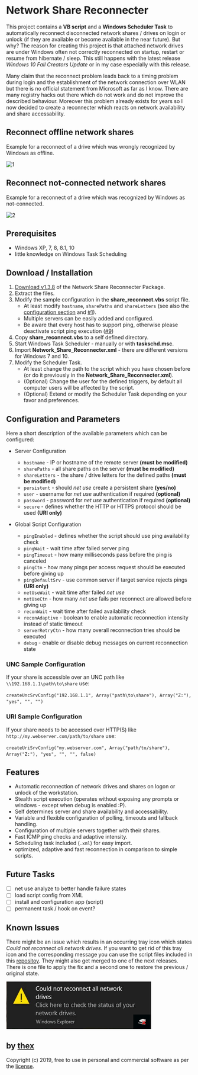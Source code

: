 # Network Share Reconnecter
This project contains a **VB script** and a **Windows Scheduler Task** to automatically reconnect disconnected network shares / drives on login or unlock (if they are available or become available in the near future). But why? The reason for creating this project is that attached network drives are under Windows often not correctly reconnected on startup, restart or resume from hibernate / sleep. This still happens with the latest release *Windows 10 Fall Creators Update* or in my case especially with this release.

Many claim that the reconnect problem leads back to a timing problem during login and the establishment of the network connection over WLAN but there is no official statement from Microsoft as far as I know. There are many registry hacks out there which do not work and do not improve the described behaviour. Moreover this problem already exists for years so I now decided to create a reconnecter which reacts on network availability and share accessability.

## Reconnect offline network shares
Example for a reconnect of a drive which was wrongly recognized by Windows as offline.

![1](/screenshots/drives_off_on.png)

## Reconnect not-connected network shares
Example for a reconnect of a drive which was recognized by Windows as not-connected.

![2](/screenshots/drives_nc_on.png)

## Prerequisites
* Windows XP, 7, 8, 8.1, 10
* little knowledge on Windows Task Scheduling

## Download / Installation
1. [Download v1.3.8](https://github.com/thexmanxyz/network-share-reconnecter/releases/download/v1.3.8/nsr.v1.3.8.zip) of the Network Share Reconnecter Package.
2. Extract the files.
3. Modify the sample configuration in the **share_reconnect.vbs** script file.
   * At least modify `hostname`, `sharePaths` and `shareLetters` (see also the [configuration section](https://github.com/thexmanxyz/network-share-reconnecter/blob/master/src/share_reconnect.vbs#L43-L45) and [#1](https://github.com/thexmanxyz/network-share-reconnecter/issues/1)).
   * Multiple servers can be easily added and configured.
   * Be aware that every host has to support ping, otherwise please deactivate script ping execution ([#9](https://github.com/thexmanxyz/network-share-reconnecter/issues/9))
4. Copy **share_reconnect.vbs** to a self defined directory.
5. Start Windows Task Scheduler - manually or with **taskschd.msc**.
6. Import **Network_Share_Reconnecter.xml** - there are different versions for Windows 7 and 10.
7. Modify the Scheduler Task.
   * At least change the path to the script which you have chosen before (or do it previously in the **Network_Share_Reconnecter.xml**).
   * (Optional) Change the user for the defined triggers, by default all computer users will be affected by the script.
   * (Optional) Extend or modify the Scheduler Task depending on your favor and preferences.

## Configuration and Parameters
Here a short description of the available parameters which can be configured:

* Server Configuration
  * `hostname` - IP or hostname of the remote server **(must be modified)**
  * `sharePaths` - all share paths on the server **(must be modified)**
  * `shareLetters` - the share / drive letters for the defined paths **(must be modified)**
  * `persistent` - should *net use* create a persistent share **(yes/no)**
  * `user` - username for *net use* authentication if required **(optional)**
  * `password` - password for *net use* authentication if required **(optional)**
  * `secure` - defines whether the HTTP or HTTPS protocol should be used **(URI only)**
  
* Global Script Configuration
  * `pingEnabled` - defines whether the script should use ping availability check
  * `pingWait` - wait time after failed server ping
  * `pingTimeout` - how many milliseconds pass before the ping is canceled
  * `pingCtn` - how many pings per access request should be executed before giving up
  * `pingDefaultSrv` - use common server if target service rejects pings **(URI only)**
  * `netUseWait` - wait time after failed *net use*
  * `netUseCtn` - how many *net use* fails per reconnect are allowed before giving up
  * `reconWait` - wait time after failed availability check
  * `reconAdaptive` - boolean to enable automatic reconnection intensity instead of static timeout
  * `serverRetryCtn` - how many overall reconnection tries should be executed
  * `debug` - enable or disable debug messages on current reconnection state

### UNC Sample Configuration
If your share is accessible over an UNC path like `\\192.168.1.1\path\to\share` use:

`createUncSrvConfig("192.168.1.1", Array("path\to\share"), Array("Z:"), "yes", "", "")`


### URI Sample Configuration
If your share needs to be accessed over HTTP(S) like `http://my.webserver.com/path/to/share` use:

`createUriSrvConfig("my.webserver.com", Array("path/to/share"), Array("Z:"), "yes", "", "", false)`

## Features
* Automatic reconnection of network drives and shares on logon or unlock of the workstation.
* Stealth script execution (operates without exposing any prompts or windows - except when debug is enabled :P).
* Self determines server and share availability and accessability.
* Variable and flexible configuration of polling, timeouts and fallback handling.
* Configuration of multiple servers together with their shares.
* Fast ICMP ping checks and adaptive intensity.
* Scheduling task included (`.xml`) for easy import.
* optimized, adaptive and fast reconnection in comparison to simple scripts.

## Future Tasks
- [ ] net use analyze to better handle failure states
- [ ] load script config from XML
- [ ] install and configuration app (script)
- [ ] permanent task / hook on event?

## Known Issues
There might be an issue which results in an occurring tray icon which states *Could not reconnect all network drives*. If you want to get rid of this tray icon and the corresponding message you can use the script files included in this [repositoy](https://github.com/thexmanxyz/network-share-reconnecter/tree/master/registry). They might also get merged to one of the next releases. There is one file to apply the fix and a second one to restore the previous / original state.

![2](/screenshots/tray_issue.png)

## by [thex](https://github.com/thexmanxyz)
Copyright (c) 2019, free to use in personal and commercial software as per the [license](/LICENSE.md).
